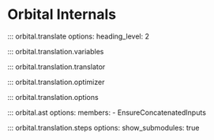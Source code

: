 # Orbital Internals

::: orbital.translate
    options:
        heading_level: 2

::: orbital.translation.variables

::: orbital.translation.translator

::: orbital.translation.optimizer

::: orbital.translation.options

::: orbital.ast
    options:
        members:
            - EnsureConcatenatedInputs

::: orbital.translation.steps
    options:
        show_submodules: true
